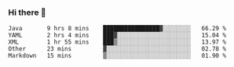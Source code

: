 ### Hi there 👋

<!--
**urzz/urzz** is a ✨ _special_ ✨ repository because its `README.md` (this file) appears on your GitHub profile.

Here are some ideas to get you started:

- 🔭 I’m currently working on ...
- 🌱 I’m currently learning ...
- 👯 I’m looking to collaborate on ...
- 🤔 I’m looking for help with ...
- 💬 Ask me about ...
- 📫 How to reach me: ...
- 😄 Pronouns: ...
- ⚡ Fun fact: ...
-->

<!--START_SECTION:waka-->
```text
Java       9 hrs 8 mins    ████████████████▓░░░░░░░░   66.29 % 
YAML       2 hrs 4 mins    ███▓░░░░░░░░░░░░░░░░░░░░░   15.04 % 
XML        1 hr 55 mins    ███▒░░░░░░░░░░░░░░░░░░░░░   13.97 % 
Other      23 mins         ▓░░░░░░░░░░░░░░░░░░░░░░░░   02.78 % 
Markdown   15 mins         ▒░░░░░░░░░░░░░░░░░░░░░░░░   01.90 % 
```
<!--END_SECTION:waka-->
